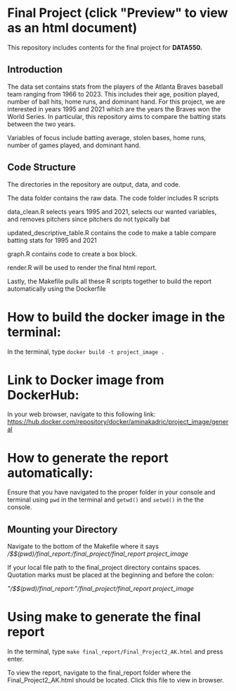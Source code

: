 # Final Project (click "Preview" to view as an html document)

This repository includes contents for the final project for __DATA550.__

## Introduction

The data set contains stats from the players of the Atlanta Braves baseball 
team ranging from 1966 to 2023. This includes their age, position played, number
of ball hits, home runs, and dominant hand. For this project, we are interested
in years 1995 and 2021 which are the years the Braves won the World Series. In 
particular, this repository aims to compare the batting stats between the two years.

Variables of focus include batting average, stolen bases, home runs, number of 
games played, and dominant hand.

## Code Structure

The directories in the repository are output, data, and code.

The data folder contains the raw data. The code folder includes R scripts

data_clean.R selects years 1995 and 2021, selects our wanted variables, and removes pitchers since pitchers do not typically bat

updated_descriptive_table.R contains the code to make a table compare batting
stats for 1995 and 2021

graph.R contains code to create a box block. 

render.R will be used to render the final html report.

Lastly, the Makefile pulls all these R scripts together to build the report automatically
using the Dockerfile

# How to build the docker image in the terminal:

In the terminal, type `docker build -t project_image .`


# Link to Docker image from DockerHub:

In your web browser, navigate to this following link:
https://hub.docker.com/repository/docker/aminakadric/project_image/general


# How to generate the report automatically:

Ensure that you have navigated to the proper folder in your console and terminal
using `pwd` in the terminal and `getwd()` and `setwd()` in the the console.

## Mounting your Directory

Navigate to the bottom of the Makefile where it says */$$(pwd)/final_report:/final_project/final_report project_image*

If your local file path to the final_project directory contains spaces. Quotation marks
must be placed at the beginning and before the colon:

*"/$$(pwd)/final_report:"/final_project/final_report project_image*

# Using make to generate the final report 

In the terminal, type `make final_report/Final_Project2_AK.html` and press enter.

To view the report, navigate to the final_report folder where the Final_Project2_AK.html
should be located. Click this file to view in browser.



